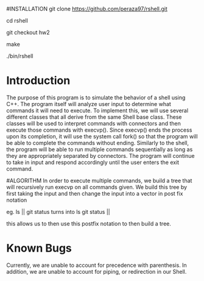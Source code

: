 #INSTALLATION
git clone https://github.com/peraza97/rshell.git

cd rshell

git checkout hw2

make

./bin/rshell

# Introduction
The purpose of this program is to simulate the behavior of a shell using C++. The program itself will analyze user input to determine what commands it will need to execute. To implement this, we will use several different classes that all derive from the same Shell base class. These classes will be used to interpret commands with connectors and then execute those commands with execvp(). Since execvp() ends the process upon its completion, it will use the system call fork() so that the program will be able to complete the commands without ending. Similarly to the shell, the program will be able to run multiple commands sequentially as long as they are appropriately separated by connectors. The program will continue to take in input and respond accordingly until the user enters the exit command.

#ALGORITHM
In order to execute multiple commands, we build a tree that will recursively run execvp on all commands given. We build this tree by first taking the input and then change the input into a vector in post fix notation

eg. ls || git status turns into ls git status ||

this allows us to then use this postfix notation to then build a tree.

# Known Bugs
Currently, we are unable to account for precedence with parenthesis. In addition, we are unable to account for piping, or redirection in our Shell.
